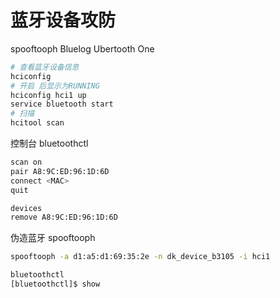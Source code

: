 # 蓝牙设备攻防
spooftooph
Bluelog
Ubertooth One

```sh
# 查看蓝牙设备信息
hciconfig
# 开启 后显示为RUNNING
hciconfig hci1 up
service bluetooth start
# 扫描
hcitool scan
```

控制台
bluetoothctl

```sh
scan on
pair A8:9C:ED:96:1D:6D
connect <MAC>
quit

devices
remove A8:9C:ED:96:1D:6D
```

伪造蓝牙 spooftooph

```sh
spooftooph -a d1:a5:d1:69:35:2e -n dk_device_b3105 -i hci1

bluetoothctl
[bluetoothctl]$ show
```
